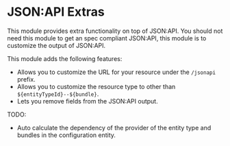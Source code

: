 # JSON:API Extras

This module provides extra functionality on top of JSON:API. You should not
need this module to get an spec compliant JSON:API, this module is to
customize the output of JSON:API.

This module adds the following features:

  - Allows you to customize the URL for your resource under the `/jsonapi`
    prefix.
  - Allows you to customize the resource type to other than
    `${entityTypeId}--${bundle}`.
  - Lets you remove fields from the JSON:API output.

TODO:
  * Auto calculate the dependency of the provider of the entity type and
  bundles in the configuration entity.

